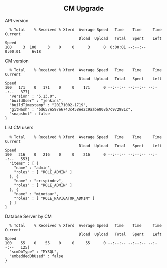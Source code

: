 ## <center> CM Upgrade

API version

```$ curl -u crispindev:Cloudera1! http://54.224.191.143:7180/api/version
  % Total    % Received % Xferd  Average Speed   Time    Time     Time  Current
                                 Dload  Upload   Total   Spent    Left  Speed
100     3  100     3    0     0      3      0  0:00:01 --:--:--  0:00:01     6v18
````

CM version


```$ curl -u crispindev:Cloudera1! http://54.224.191.143:7180/api/v18/cm/version
  % Total    % Received % Xferd  Average Speed   Time    Time     Time  Current
                                 Dload  Upload   Total   Spent    Left  Speed
100   171    0   171    0     0    171      0 --:--:-- --:--:-- --:--:--   377{
  "version" : "5.13.0",
  "buildUser" : "jenkins",
  "buildTimestamp" : "20171002-1719",
  "gitHash" : "bd657e597e6743c458ee2c9aabe808b7c972981c",
  "snapshot" : false
}
```

List CM users

```$ curl -u crispindev:Cloudera1! http://54.224.191.143:7180/api/v18/users
  % Total    % Received % Xferd  Average Speed   Time    Time     Time  Current
                                 Dload  Upload   Total   Spent    Left  Speed
100   216    0   216    0     0    216      0 --:--:-- --:--:-- --:--:--   553{
  "items" : [ {
    "name" : "admin",
    "roles" : [ "ROLE_ADMIN" ]
  }, {
    "name" : "crispindev",
    "roles" : [ "ROLE_ADMIN" ]
  }, {
    "name" : "minotaur",
    "roles" : [ "ROLE_NAVIGATOR_ADMIN" ]
  } ]
}
```
Databse Server by CM
```$ curl -u crispindev:Cloudera1! http://54.224.191.143:7180/api/v18/cm/scmDbInfo
  % Total    % Received % Xferd  Average Speed   Time    Time     Time  Current
                                 Dload  Upload   Total   Spent    Left  Speed
100    55    0    55    0     0     55      0 --:--:-- --:--:-- --:--:--   125{
  "scmDbType" : "MYSQL",
  "embeddedDbUsed" : false
}
```
